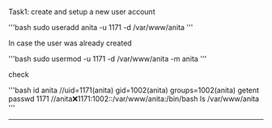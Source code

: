 Task1: create and setup a new user account

'''bash
sudo useradd anita -u 1171 -d /var/www/anita
'''

In case the user was already created

'''bash
sudo usermod -u 1171 -d /var/www/anita -m anita
'''

check

'''bash
id anita                //uid=1171(anita) gid=1002(anita) groups=1002(anita)
getent passwd 1171      //anita:x:1171:1002::/var/www/anita:/bin/bash
ls /var/www/anita
'''

---
